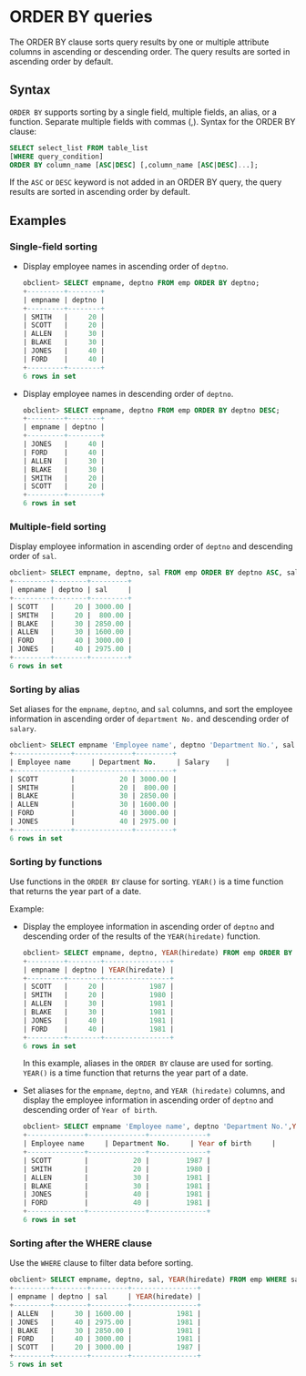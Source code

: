 # ORDER BY queries

The ORDER BY clause sorts query results by one or multiple attribute columns in ascending or descending order. The query results are sorted in ascending order by default. 

## Syntax

`ORDER BY` supports sorting by a single field, multiple fields, an alias, or a function. Separate multiple fields with commas (,). Syntax for the ORDER BY clause:

```sql
SELECT select_list FROM table_list
[WHERE query_condition]
ORDER BY column_name [ASC|DESC] [,column_name [ASC|DESC]...];
```

If the `ASC` or `DESC` keyword is not added in an ORDER BY query, the query results are sorted in ascending order by default. 

## Examples

### Single-field sorting

* Display employee names in ascending order of `deptno`. 

   ```sql
   obclient> SELECT empname, deptno FROM emp ORDER BY deptno;
   +---------+--------+
   | empname | deptno |
   +---------+--------+
   | SMITH   |     20 |
   | SCOTT   |     20 |
   | ALLEN   |     30 |
   | BLAKE   |     30 |
   | JONES   |     40 |
   | FORD    |     40 |
   +---------+--------+
   6 rows in set
   ```

* Display employee names in descending order of `deptno`. 

   ```sql
   obclient> SELECT empname, deptno FROM emp ORDER BY deptno DESC;
   +---------+--------+
   | empname | deptno |
   +---------+--------+
   | JONES   |     40 |
   | FORD    |     40 |
   | ALLEN   |     30 |
   | BLAKE   |     30 |
   | SMITH   |     20 |
   | SCOTT   |     20 |
   +---------+--------+
   6 rows in set
   ```

### Multiple-field sorting

Display employee information in ascending order of `deptno` and descending order of `sal`. 

```sql
obclient> SELECT empname, deptno, sal FROM emp ORDER BY deptno ASC, sal DESC;
+---------+--------+---------+
| empname | deptno | sal     |
+---------+--------+---------+
| SCOTT   |     20 | 3000.00 |
| SMITH   |     20 |  800.00 |
| BLAKE   |     30 | 2850.00 |
| ALLEN   |     30 | 1600.00 |
| FORD    |     40 | 3000.00 |
| JONES   |     40 | 2975.00 |
+---------+--------+---------+
6 rows in set
```

### Sorting by alias

Set aliases for the `empname`, `deptno`, and `sal` columns, and sort the employee information in ascending order of `department No.` and descending order of `salary`. 

```sql
obclient> SELECT empname 'Employee name', deptno 'Department No.', sal 'Salary' FROM emp ORDER BY 'Department No.' ASC,'Salary' DESC;
+--------------+--------------+---------+
| Employee name     | Department No.     | Salary    |
+--------------+--------------+---------+
| SCOTT        |           20 | 3000.00 |
| SMITH        |           20 |  800.00 |
| BLAKE        |           30 | 2850.00 |
| ALLEN        |           30 | 1600.00 |
| FORD         |           40 | 3000.00 |
| JONES        |           40 | 2975.00 |
+--------------+--------------+---------+
6 rows in set
```

### Sorting by functions

Use functions in the `ORDER BY` clause for sorting. `YEAR()` is a time function that returns the year part of a date. 

Example:

* Display the employee information in ascending order of `deptno` and descending order of the results of the `YEAR(hiredate)` function. 

   ```sql
   obclient> SELECT empname, deptno, YEAR(hiredate) FROM emp ORDER BY deptno ASC, YEAR(hiredate) DESC;
   +---------+--------+----------------+
   | empname | deptno | YEAR(hiredate) |
   +---------+--------+----------------+
   | SCOTT   |     20 |           1987 |
   | SMITH   |     20 |           1980 |
   | ALLEN   |     30 |           1981 |
   | BLAKE   |     30 |           1981 |
   | JONES   |     40 |           1981 |
   | FORD    |     40 |           1981 |
   +---------+--------+----------------+
   6 rows in set
   ```

   In this example, aliases in the `ORDER BY` clause are used for sorting. `YEAR()` is a time function that returns the year part of a date. 

* Set aliases for the `empname`, `deptno`, and `YEAR (hiredate)` columns, and display the employee information in ascending order of `deptno` and descending order of `Year of birth`. 

   ```sql
   obclient> SELECT empname 'Employee name', deptno 'Department No.',YEAR (hiredate) 'Year of birth' FROM emp ORDER BY deptno ASC, 'Year of birth' DESC;
   +--------------+--------------+--------------+
   | Employee name     | Department No.     | Year of birth     |
   +--------------+--------------+--------------+
   | SCOTT        |           20 |         1987 |
   | SMITH        |           20 |         1980 |
   | ALLEN        |           30 |         1981 |
   | BLAKE        |           30 |         1981 |
   | JONES        |           40 |         1981 |
   | FORD         |           40 |         1981 |
   +--------------+--------------+--------------+
   6 rows in set
   ```

### Sorting after the WHERE clause

Use the `WHERE` clause to filter data before sorting. 

```sql
obclient> SELECT empname, deptno, sal, YEAR(hiredate) FROM emp WHERE sal >= 1000 ORDER BY YEAR(hiredate);
+---------+--------+---------+----------------+
| empname | deptno | sal     | YEAR(hiredate) |
+---------+--------+---------+----------------+
| ALLEN   |     30 | 1600.00 |           1981 |
| JONES   |     40 | 2975.00 |           1981 |
| BLAKE   |     30 | 2850.00 |           1981 |
| FORD    |     40 | 3000.00 |           1981 |
| SCOTT   |     20 | 3000.00 |           1987 |
+---------+--------+---------+----------------+
5 rows in set
```
